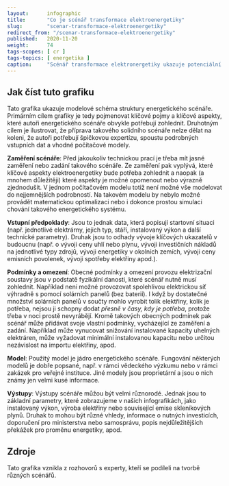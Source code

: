 ```yaml
---
layout:      infographic
title:       "Co je scénář transformace elektroenergetiky"
slug:        "scenar-transformace-elektroenergetiky"
redirect_from: "/scenar-transformace-elektroenergetiky"
published:   2020-11-20
weight:      74
tags-scopes: [ cr ]
tags-topics: [ energetika ]
caption:     "Scénář transformace elektronergetiky ukazuje potenciální budoucí stav produkce elektřiny, jaké zdroje budou používány a jaký bude potřebný instalovaný výkon. Tato grafika ilustruje, jak vypadá jeden z možných přístupů k tvorbě takového scénáře."
---
```


## Jak číst tuto grafiku

Tato grafika ukazuje modelové schéma struktury energetického scénáře. Primárním cílem grafiky je tedy pojmenovat klíčové pojmy a klíčové aspekty, které autoři energetického scénáře obvykle potřebují zohlednit. Druhotným cílem je ilustrovat, že příprava takového solidního scénáře nelze dělat na koleni, že autoři potřebují špičkovou expertízu, spoustu podrobných vstupních dat a vhodné počítačové modely.

**Zaměření scénáře**: Před jakoukoliv technickou prací je třeba mít jasné zaměření nebo zadání takového scénáře. Ze zaměření pak vyplývá, které klíčové aspekty elektroenergetiky bude potřeba zohlednit a naopak (a mnohem důležitěji) které aspekty je možné opomenout nebo výrazně zjednodušit. V jednom počítačovém modelu totiž není možné vše modelovat do nejjemnějších podrobností. Na takovém modelu by nebylo možné provádět matematickou optimalizaci nebo i dokonce prostou simulaci chování takového energetického systému.

**Vstupní předpoklady**: Jsou to jednak data, která popisují startovní situaci (např. jednotlivé elektrárny, jejich typ, stáří, instalovaný výkon a další technické parametry). Druhak jsou to odhady vývoje klíčových ukazatelů v budoucnu (např. o vývoji ceny uhlí nebo plynu, vývoji investičních nákladů na jednotlivé typy zdrojů, vývoji energetiky v okolních zemích, vývoji ceny emisních povolenek, vývoji spotřeby elektřiny apod.).

**Podmínky a omezení**: Obecné podmínky a omezení provozu elektrizační soustavy jsou v podstatě fyzikální danosti, které scénář nutně musí zohlednit. Například není možné provozovat spolehlivou elektrickou síť výhradně s pomocí solárních panelů (bez baterií). I když by dostatečné množství solárních panelů v součty mohlo vyrobit tolik elektřiny, kolik je potřeba, nejsou ji schopny dodat _přesně v časy, kdy je potřeba_, protože třeba v noci prostě nevyrábějí. Kromě takových obecných podmínek pak scénář může přidávat svoje vlastní podmínky, vycházející ze zaměření a zadání. Například může vynucovat snižování instalované kapacity uhelných elektráren, může vyžadovat minimální instalovanou kapacitu nebo určitou nezávislost na importu elektřiny, apod.

**Model**: Použitý model je jádro energetického scénáře. Fungování některých modelů je dobře popsané, např. v rámci vědeckého výzkumu nebo v rámci zakázek pro veřejné instituce. Jiné modely jsou proprietární a jsou o nich známy jen velmi kusé informace.

**Výstupy**: Výstupy scénáře můžou být velmi různorodé. Jednak jsou to základní parametry, které zobrazujeme v našich infografikách, jako instalovaný výkon, výroba elektřiny nebo související emise skleníkových plynů. Druhak to mohou být různé vhledy, informace o nutných investicích, doporučení pro ministerstva nebo samosprávu, popis nejdůležitějších překážek pro proměnu energetiky, apod. 

## Zdroje

Tato grafika vznikla z rozhovorů s experty, kteří se podíleli na tvorbě různých scénářů.
